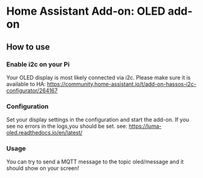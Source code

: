 # Home Assistant Add-on: OLED add-on

## How to use

### Enable i2c on your Pi
Your OLED display is most likely connected via i2c. Please make sure it is available to HA:
https://community.home-assistant.io/t/add-on-hassos-i2c-configurator/264167


### Configuration
Set your display settings in the configuration and start the add-on. If you see no errors in the logs,you should be set.
see: https://luma-oled.readthedocs.io/en/latest/

### Usage
You can try to send a MQTT message to the topic oled/message and it should show on your screen!
